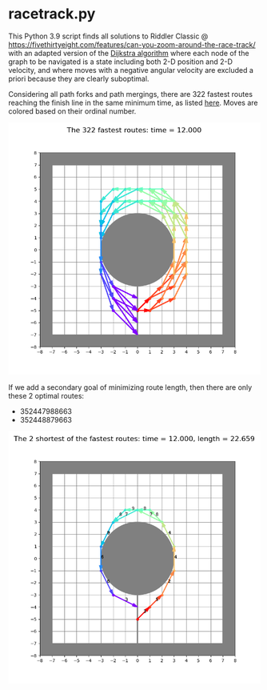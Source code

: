 # racetrack.py
This Python 3.9 script finds all solutions to Riddler Classic @ https://fivethirtyeight.com/features/can-you-zoom-around-the-race-track/ with an adapted version of the [Dijkstra algorithm](https://en.wikipedia.org/wiki/Dijkstra%27s_algorithm) where each node of the graph to be navigated is a state including both 2-D position and 2-D velocity, and where moves with a negative angular velocity are excluded a priori because they are clearly suboptimal.


Considering all path forks and path mergings, there are 322 fastest routes reaching the finish line in the same minimum time, as listed [here](https://github.com/stefperf/racetrack/blob/main/output.txt). Moves are colored based on their ordinal number.

![figure showing all the fastest routes](https://github.com/stefperf/racetrack/blob/main/Fastest_routes.png)


If we add a secondary goal of minimizing route length, then there are only these 2 optimal routes: 
- 352447988663
- 352448879663

![figure showing all the shortest of the fastest routes](https://github.com/stefperf/racetrack/blob/main/Shortest_fastest_routes.png)
